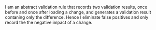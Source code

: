 I am an abstract validation rule that records two validation results, once before and once after loading a change, and generates a validation result contaning only the difference. Hence I eliminate false positives and only record the the negative impact of a change.